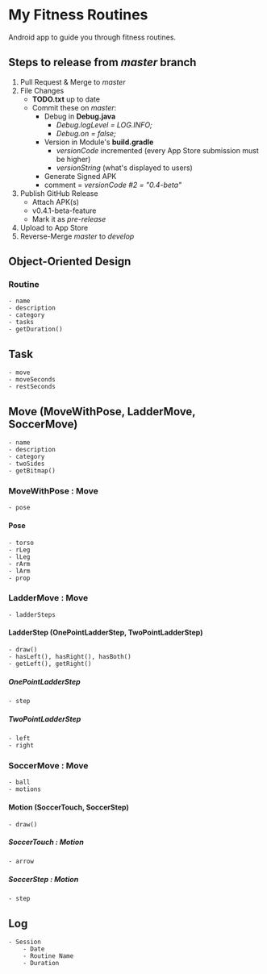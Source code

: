 # My Fitness Routines
Android app to guide you through fitness routines.

## Steps to release from *master* branch
1. Pull Request & Merge to *master*
1. File Changes
    - **TODO.txt** up to date
    - Commit these on *master*:
        - Debug in **Debug.java**
            - *Debug.logLevel = LOG.INFO;*
            - *Debug.on = false;*
        - Version in Module's **build.gradle**
            - *versionCode* incremented (every App Store submission must be higher)
            - *versionString* (what's displayed to users)
        - Generate Signed APK
        - comment = *versionCode #2 = "0.4-beta"*
1. Publish GitHub Release
    - Attach APK(s)
    - v0.4.1-beta-feature
    - Mark it as *pre-release*
1. Upload to App Store
1. Reverse-Merge *master* to *develop*

## Object-Oriented Design
### Routine
    - name
    - description
    - category
    - tasks
    - getDuration()
## Task
    - move
    - moveSeconds
    - restSeconds
## Move (MoveWithPose, LadderMove, SoccerMove)
    - name
    - description
    - category
    - twoSides
    - getBitmap()
### MoveWithPose : Move
    - pose
#### Pose
    - torso
    - rLeg
    - lLeg
    - rArm
    - lArm
    - prop
### LadderMove : Move
    - ladderSteps
#### LadderStep (OnePointLadderStep, TwoPointLadderStep)
    - draw()
    - hasLeft(), hasRight(), hasBoth()
    - getLeft(), getRight()
##### OnePointLadderStep
    - step
##### TwoPointLadderStep
    - left
    - right
### SoccerMove : Move
    - ball
    - motions
#### Motion (SoccerTouch, SoccerStep)
    - draw()
##### SoccerTouch : Motion
    - arrow
##### SoccerStep : Motion
    - step
## Log
    - Session
        - Date
        - Routine Name
        - Duration
